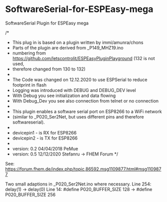 # SoftwareSerial-for-ESPEasy-mega
SoftwareSerial Plugin for ESPEasy mega

/*
 * This plug in is based on a plugin written by immi/amunra/chons
 * Parts of the plugin are derived from _P149_MHZ19.ino
 * numbering from https://github.com/letscontrolit/ESPEasyPluginPlayground (132 is not used,
 * therefore changed from 130 to 132)
 *
 * The Code was changed on 12.12.2020 to use ESPSerial to reduce footprint in flash
 * Logging was introduced with DEBUG and DEBUG_DEV level
 * With Debug you see initialization and data flowing
 * With Debug_Dev you see also connection from telnet or no connection
 * 
 * This plugin enables a software serial port on ESP8266 to a WiFi network 
 * (similar to _P020_Ser2Net, but uses different pins and therefore softwareserial).
 *
 * devicepin1 - is RX for ESP8266
 * devicepin2 - is TX for ESP8266
 *
 * version: 0.2 04/04/2018 PeMue
 * version: 0.5 12/12/2020 Stefanru -> FHEM Forum
 */
 
 See: https://forum.fhem.de/index.php/topic,86592.msg1109877.html#msg1109877
 
Two small adaptions in _P020_Ser2Net.ino where necessary.
Line 254: delay(1) -> delay(0)
Line 14: #define P020_BUFFER_SIZE 128 -> #define P020_BUFFER_SIZE 256
